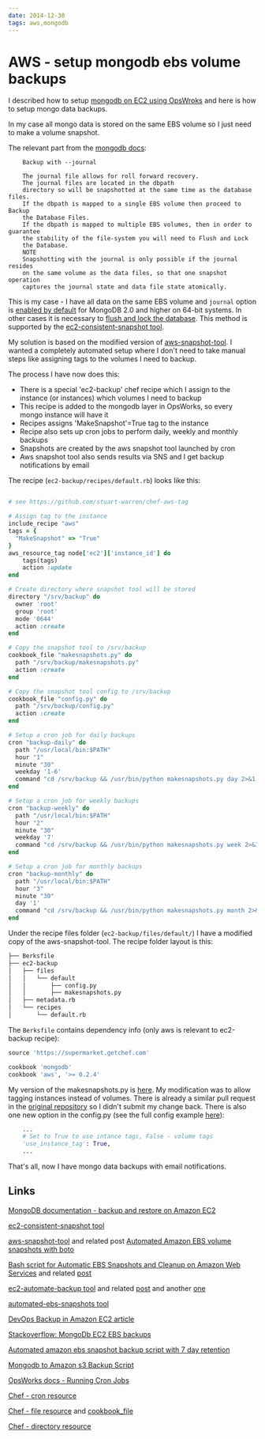 ```yaml
---
date: 2014-12-30
tags: aws,mongodb
---
```

AWS - setup mongodb ebs volume backups
=======================================

I described how to setup [mongodb on EC2 using OpsWroks](http://serebrov.github.io/html/2014-12-19-aws-opsworks-mongo-and-nodejs.html) and here is how to setup mongo data backups.

In my case all mongo data is stored on the same EBS volume so I just need to make a volume snapshot.
<!-- more -->
The relevant part from the [mongodb docs](http://docs.mongodb.org/ecosystem/tutorial/backup-and-restore-mongodb-on-amazon-ec2/):

```
    Backup with --journal

    The journal file allows for roll forward recovery.
    The journal files are located in the dbpath
    directory so will be snapshotted at the same time as the database files.
    If the dbpath is mapped to a single EBS volume then proceed to Backup
    the Database Files.
    If the dbpath is mapped to multiple EBS volumes, then in order to guarantee
    the stability of the file-system you will need to Flush and Lock
    the Database.
    NOTE
    Snapshotting with the journal is only possible if the journal resides
    on the same volume as the data files, so that one snapshot operation
    captures the journal state and data file state atomically.
```

This is my case - I have all data on the same EBS volume and `journal` option is [enabled by default](http://docs.mongodb.org/v2.2/reference/mongod/#cmdoption--journal) for MongoDB 2.0 and higher on 64-bit systems.
In other cases it is necessary to [flush and lock the database](http://docs.mongodb.org/ecosystem/tutorial/backup-and-restore-mongodb-on-amazon-ec2/#flush-and-lock-the-database). This method is supported by the [ec2-consistent-snapshot tool](https://github.com/alestic/ec2-consistent-snapshot).

My solution is based on the modified version of [aws-snapshot-tool](https://github.com/evannuil/aws-snapshot-tool).
I wanted a completely automated setup where I don't need to take manual steps like assigning tags to the volumes I need to backup.

The process I have now does this:
* There is a special 'ec2-backup' chef recipe which I assign to the instance (or instances) which volumes I need to backup
* This recipe is added to the mongodb layer in OpsWorks, so every mongo instance will have it
* Recipes assigns 'MakeSnapshot'=True tag to the instance
* Recipe also sets up cron jobs to perform daily, weekly and monthly backups
* Snapshots are created by the aws snapshot tool launched by cron
* Aws snapshot tool also sends results via SNS and I get backup notifications by email

The recipe (`ec2-backup/recipes/default.rb`) looks like this:

```ruby

# see https://github.com/stuart-warren/chef-aws-tag

# Assign tag to the instance
include_recipe "aws"
tags = {
  "MakeSnapshot" => "True"
}
aws_resource_tag node['ec2']['instance_id'] do
    tags(tags)
    action :update
end

# Create directory where snapshot tool will be stored
directory "/srv/backup" do
  owner 'root'
  group 'root'
  mode '0644'
  action :create
end

# Copy the snapshot tool to /srv/backup
cookbook_file "makesnapshots.py" do
  path "/srv/backup/makesnapshots.py"
  action :create
end

# Copy the snapshot tool config to /srv/backup
cookbook_file "config.py" do
  path "/srv/backup/config.py"
  action :create
end

# Setup a cron job for daily backups
cron "backup-daily" do
  path "/usr/local/bin:$PATH"
  hour "1"
  minute "30"
  weekday '1-6'
  command "cd /srv/backup && /usr/bin/python makesnapshots.py day 2>&1 |/usr/bin/logger -t \"CRON: makenapshot\""
end

# Setup a cron job for weekly backups
cron "backup-weekly" do
  path "/usr/local/bin:$PATH"
  hour "2"
  minute "30"
  weekday '7'
  command "cd /srv/backup && /usr/bin/python makesnapshots.py week 2>&1 |/usr/bin/logger -t \"CRON: makenapshot\""
end

# Setup a cron job for monthly backups
cron "backup-monthly" do
  path "/usr/local/bin:$PATH"
  hour "3"
  minute "30"
  day '1'
  command "cd /srv/backup && /usr/bin/python makesnapshots.py month 2>&1 |/usr/bin/logger -t \"CRON: makenapshot\""
end
```

Under the recipe files folder (`ec2-backup/files/default/`) I have a modified copy of the aws-snapshot-tool.
The recipe folder layout is this:

```bash
├── Berksfile
├── ec2-backup
│   ├── files
│   │   └── default
│   │       ├── config.py
│   │       ├── makesnapshots.py
│   ├── metadata.rb
│   └── recipes
│       └── default.rb
```

The `Berksfile` contains dependency info (only aws is relevant to ec2-backup recipe):

```ruby
source 'https://supermarket.getchef.com'

cookbook 'mongodb'
cookbook 'aws', '>= 0.2.4'
```

My version of the makesnapshots.py is [here](https://gist.github.com/serebrov/38f8c2d47c532243d05a).
My modification was to allow tagging instances instead of volumes.
There is already a similar pull request in the [original repository](https://github.com/evannuil/aws-snapshot-tool/pull/19) so I didn't submit my change back.
There is also one new option in the config.py (see the full config example [here](https://github.com/evannuil/aws-snapshot-tool/blob/559c1f6cf77b87c66c07b177451e76dcccc385fa/config.sample)):

```python
    ...
    # Set to True to use intance tags, False - volume tags
    'use_instance_tag': True,
    ...
```

That's all, now I have mongo data backups with email notifications.

Links
--------
[MongoDB documentation - backup and restore on Amazon EC2](http://docs.mongodb.org/ecosystem/tutorial/backup-and-restore-mongodb-on-amazon-ec2/)

[ec2-consistent-snapshot tool](https://github.com/alestic/ec2-consistent-snapshot)

[aws-snapshot-tool](https://github.com/evannuil/aws-snapshot-tool) and related post [Automated Amazon EBS volume snapshots with boto](http://www.coresoftwaregroup.com/blog/automated-amazon-ebs-volume-snapshots-with-boto)

[Bash script for Automatic EBS Snapshots and Cleanup on Amazon Web Services](https://github.com/CaseyLabs/aws-ec2-ebs-automatic-snapshot-bash) and related [post](https://www.caseylabs.com/automated-ebs-volume-snapshot-script-for-linux-bash/)

[ec2-automate-backup tool](https://github.com/colinbjohnson/aws-missing-tools/tree/master/ec2-automate-backup) and related [post](http://www.cloudar.be/awsblog/automating-snapshotsbackups-of-ec2-ebs-volumes/) and another [one]( http://www.nerdpolytechnic.org/?p=89)

[automated-ebs-snapshots tool](https://github.com/skymill/automated-ebs-snapshots)

[DevOps Backup in Amazon EC2 article](https://medium.com/aws-activate-startup-blog/devops-backup-in-amazon-ec2-190c6fcce41b)

[Stackoverflow: MongoDb EC2 EBS backups](http://stackoverflow.com/questions/18319942/mongodb-ec2-ebs-backups)

[Automated amazon ebs snapshot backup script with 7 day retention](http://www.stardothosting.com/blog/2012/05/automated-amazon-ebs-snapshot-backup-script-with-7-day-retention/)

[Mongodb to Amazon s3 Backup Script](https://github.com/RGBboy/mongodb-s3-backup)

[OpsWorks docs - Running Cron Jobs](http://docs.aws.amazon.com/opsworks/latest/userguide/workingcookbook-extend-cron.html)

[Chef - cron resource](https://docs.chef.io/resource_cron.html)

[Chef - file resource](https://docs.chef.io/resource_file.html) and [cookbook_file](https://docs.chef.io/chef/resources.html#cookbook-file)

[Chef - directory resource](https://docs.chef.io/resource_directory.html)
